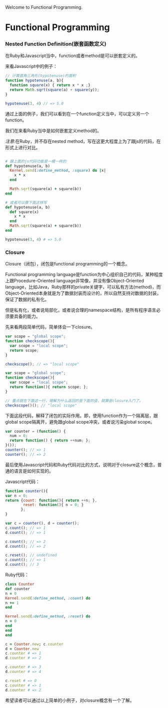 Welcome to Functional Programming.

# Functional Programming

### Nested Function Definition(嵌套函数定义)
在Ruby和Javascript当中，function或者method是可以嵌套定义的。

来看Javascript中的例子：
```javascript
// 计算直角三角形(hypotenuse)的面积
function hypotenuse(a, b){
  function square(x) { return x * x ;}
  return Math.sqrt(square(a) + square(y));
}

hypotenuse(3, 4) // => 5.0
```
通过上面的例子，我们可以看到在一个function定义当中，可以定义另一个function。

我们在来看Ruby当中是如何嵌套定义method的。

*注意*:在Ruby，并不存在nested method，写在这更大程度上为了跟js的代码，在形式上进行对比。
```ruby

# 跟上面的js代码功能是一模一样的
def hypotenuse(a, b)
  Kernel.send(:define_method, :square) do |x|
    x * x
  end

  Math.sqrt(square(a) + square(b))
end

# 或者可以像下面这样写
def hypotenuse(a, b)
  def square(x)
    x * x
  end
  Math.sqrt(square(a) + square(b))
end

hypotenuse(3, 4) # => 5.0
```

### Closure
Closure（闭包），闭包是functional programming的一个概念。

Functional programming language是function为中心组织自己的代码，某种程度上跟Procedure-Oriented language非常像，并没有像Object-Oriented language，比如Java，Ruby那样的private关键字，可以私有方法(method)，而Object-Oriented本身就是为了数据封装而设计的，所以自然支持对数据的封装，保证了数据的私有化。

但是私有化，或者说局部化，或者说合理的namespace结构，是所有程序语言必须要具备的能力。

先来看两段简单代码，简单体会一下closure。
```javascript
var scope = "global scope";
function checkscope(){
  var scope = "local scope";
  return scope;
}

checkscope(); // => "local scope"
```

```javascript
var scope = "global scope";
function checkscope(){
  var scope = "local scope";
  return function(){ return scope; };
}

// 重点就在下面这一行，理解为什么返回的是下面的值，就算是closure入门了。
checkscope()(); // "local scope"
```

下面这段代码，解释了闭包的实际作用。即，使用function作为一个隔离层，跟global scope隔离开，避免跟global scope冲突，或者说污染global scope。

```javascript
var counter = (function() {
  num = 0;
  return function() { return ++num; };
}());
counter(); // => 1
counter(); // => 2
```
最后使用Javascript代码和Ruby代码对比的方式，说明对于closure这个概念，普通的语言是如何实现的。

Javascript代码：
```javascript
function counter(){
var n = 0;
return {count: function(){ return ++n; },
        reset: function(){ n = 0; }
       };
}

var c = counter(), d = counter();
c.count(); // => 1
d.count(); // => 1

c.count(); // => 2
d.count(); // => 2

c.reset(); // undefined
c.count(); // => 1
d.count(); // 3
```

Ruby代码：
```ruby
class Counter
def counter
n = 0
Kernel.send(:define_method, :count) do
n += 1
end

Kernel.send(:define_method, :reset) do
n = 0
end
end
end

c = Counter.new; c.counter
d = Counter.new
c.counter # => 1
d.counter # => 2

c.counter # => 3
d.counter # => 4

c.reset # => 0
c.counter # => 1
d.counter # => 2
```
希望读者可以通过以上简单的小例子，对closure概念有一个了解。
